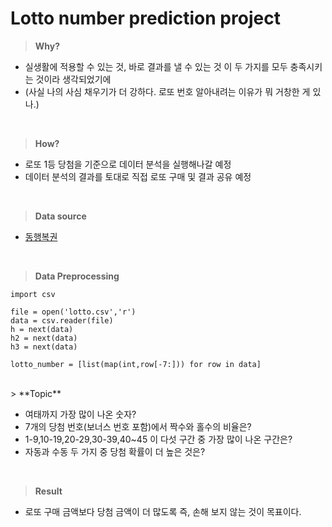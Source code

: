 # Lotto number prediction project

> **Why?**

- 실생활에 적용할 수 있는 것, 바로 결과를 낼 수 있는 것 이 두 가지를 모두 충족시키는 것이라 생각되었기에 
- (사실 나의 사심 채우기가 더 강하다. 로또 번호 알아내려는 이유가 뭐 거창한 게 있나.)

<br>

> **How?** 

- 로또 1등 당첨을 기준으로 데이터 분석을 실행해나갈 예정 
- 데이터 분석의 결과를 토대로 직접 로또 구매 및 결과 공유 예정 
<br>

> **Data source**

- [동행복권](https://www.dhlottery.co.kr/common.do?method=main)
<br>

> **Data Preprocessing**
>
    import csv

    file = open('lotto.csv','r')
    data = csv.reader(file)
    h = next(data)
    h2 = next(data)
    h3 = next(data)

    lotto_number = [list(map(int,row[-7:])) for row in data]

<br>
> **Topic** 

- 여태까지 가장 많이 나온 숫자?
- 7개의 당첨 번호(보너스 번호 포함)에서 짝수와 홀수의 비율은?
- 1-9,10-19,20-29,30-39,40~45 이 다섯 구간 중 가장 많이 나온 구간은?
- 자동과 수동 두 가지 중 당첨 확률이 더 높은 것은?

<br>

> **Result**

- 로또 구매 금액보다 당첨 금액이 더 많도록 즉, 손해 보지 않는 것이 목표이다.

